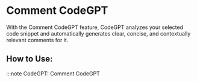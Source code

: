 
# Comment CodeGPT

With the Comment CodeGPT feature, CodeGPT analyzes your selected code snippet and automatically generates clear, concise, and contextually relevant comments for it.

## How to Use:
  
:::note CodeGPT: Comment CodeGPT

